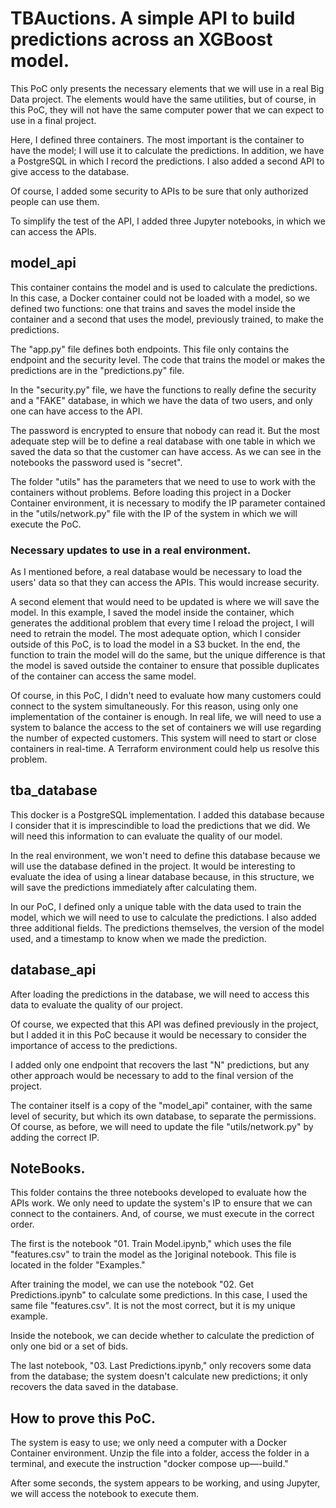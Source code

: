 # TBAuctions. A simple API to build predictions across an XGBoost model.

This PoC only presents the necessary elements that we will use in a real Big Data project. 
The elements would have the same utilities, but of course, in this PoC, they will not have the same computer power 
that we can expect to use in a final project.

Here, I defined three containers. The most important is the container to have the model; 
I will use it to calculate the predictions. In addition, we have a PostgreSQL in which I record the predictions. 
I also added a second API to give access to the database.

Of course, I added some security to APIs to be sure that only authorized people can use them.

To simplify the test of the API, I added three Jupyter notebooks, in which we can access the APIs.

## model_api

This container contains the model and is used to calculate the predictions. 
In this case, a Docker container could not be loaded with a model, so we defined two functions: 
one that trains and saves the model inside the container and a second that uses the model, previously trained, 
to make the predictions.

The "app.py" file defines both endpoints. This file only contains the endpoint and the security level. 
The code that trains the model or makes the predictions are in the "predictions.py" file. 

In the "security.py" file, we have the functions to really define the security and a "FAKE" database, in which 
we have the data of two users, and only one can have access to the API.

The password is encrypted to ensure that nobody can read it. But the most adequate step will be to define a real 
database with one table in which we saved the data so that the customer can have access. 
As we can see in the notebooks the password used is "secret".

The folder "utils" has the parameters that we need to use to work with the containers without problems. 
Before loading this project in a Docker Container environment, it is necessary to modify the IP parameter contained in 
the "utils/network.py" file with the IP of the system in which we will execute the PoC.

### Necessary updates to use in a real environment.

As I mentioned before, a real database would be necessary to load the users' data so that they can access the APIs. 
This would increase security.

A second element that would need to be updated is where we will save the model. In this example, I saved the model 
inside the container, which generates the additional problem that every time I reload the project, 
I will need to retrain the model. The most adequate option, which I consider outside of this PoC, 
is to load the model in a S3 bucket. In the end, the function to train the model will do the same,
but the unique difference is that the model is saved outside the container to ensure that possible duplicates of the 
container can access the same model.

Of course, in this PoC, I didn't need to evaluate how many customers could connect to the system simultaneously. 
For this reason, using only one implementation of the container is enough. In real life, we will need to use a system 
to balance the access to the set of containers we will use regarding the number of expected customers. This system will
need to start or close containers in real-time. A Terraform environment could help us resolve this problem.

## tba_database

This docker is a PostgreSQL implementation. I added this database because I consider that it is imprescindible to load
the predictions that we did. We will need this information to can evaluate the quality of our model. 

In the real environment, we won't need to define this database because we will use the database defined in the project.
It would be interesting to evaluate the idea of using a linear database because, in this structure, 
we will save the predictions immediately after calculating them.

In our PoC, I defined only a unique table with the data used to train the model, which we will need to use to calculate 
the predictions. I also added three additional fields. The predictions themselves, the version of the model used, and a 
timestamp to know when we made the prediction.

## database_api

After loading the predictions in the database, we will need to access this data to evaluate the quality of our project. 

Of course, we expected that this API was defined previously in the project, but I added it in this PoC because it would 
be necessary to consider the importance of access to the predictions. 

I added only one endpoint that recovers the last "N" predictions, but any other approach would be necessary to add to 
the final version of the project.

The container itself is a copy of the "model_api" container, with the same level of security, but which its own 
database, to separate the permissions. Of course, as before, we will need to update the file "utils/network.py" 
by adding the correct IP.

## NoteBooks. 

This folder contains the three notebooks developed to evaluate how the APIs work. 
We only need to update the system's IP to ensure that we can connect to the containers. And, of course, we must execute 
in the correct order. 

 The first is the notebook "01. Train Model.ipynb," which uses the file "features.csv" to train the model as the 
 ]original notebook. This file is located in the folder "Examples."

After training the model, we can use the notebook "02. Get Predictions.ipynb" to calculate some predictions. 
In this case, I used the same file "features.csv". It is not the most correct, but it is my unique example. 

Inside the notebook, we can decide whether to calculate the prediction of only one bid or a set of bids.

The last notebook, "03. Last Predictions.ipynb," only recovers some data from the database; the system doesn't 
calculate new predictions; it only recovers the data saved in the database.

## How to prove this PoC.

The system is easy to use; we only need a computer with a Docker Container environment. Unzip the file into a folder, 
access the folder in a terminal, and execute the instruction "docker compose up—-build." 

After some seconds, the system appears to be working, and using Jupyter, we will access the notebook to execute them.
